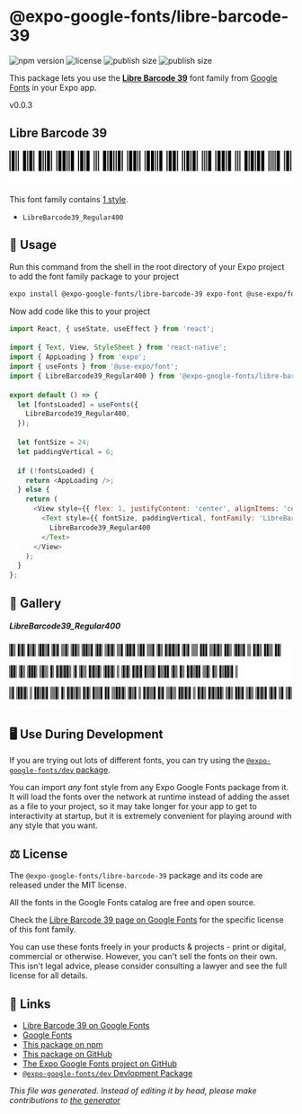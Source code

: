 # @expo-google-fonts/libre-barcode-39

![npm version](https://flat.badgen.net/npm/v/@expo-google-fonts/libre-barcode-39)
![license](https://flat.badgen.net/github/license/expo/google-fonts)
![publish size](https://flat.badgen.net/packagephobia/install/@expo-google-fonts/libre-barcode-39)
![publish size](https://flat.badgen.net/packagephobia/publish/@expo-google-fonts/libre-barcode-39)

This package lets you use the [**Libre Barcode 39**](https://fonts.google.com/specimen/Libre+Barcode+39) font family from [Google Fonts](https://fonts.google.com/) in your Expo app.

v0.0.3

## Libre Barcode 39

![Libre Barcode 39](./font-family.png)

This font family contains [1 style](#gallery).

- `LibreBarcode39_Regular400`

## 🔡 Usage

Run this command from the shell in the root directory of your Expo project to add the font family package to your project
```sh
expo install @expo-google-fonts/libre-barcode-39 expo-font @use-expo/font
```

Now add code like this to your project
```js
import React, { useState, useEffect } from 'react';

import { Text, View, StyleSheet } from 'react-native';
import { AppLoading } from 'expo';
import { useFonts } from '@use-expo/font';
import { LibreBarcode39_Regular400 } from '@expo-google-fonts/libre-barcode-39';

export default () => {
  let [fontsLoaded] = useFonts({
    LibreBarcode39_Regular400,
  });

  let fontSize = 24;
  let paddingVertical = 6;

  if (!fontsLoaded) {
    return <AppLoading />;
  } else {
    return (
      <View style={{ flex: 1, justifyContent: 'center', alignItems: 'center' }}>
        <Text style={{ fontSize, paddingVertical, fontFamily: 'LibreBarcode39_Regular400' }}>
          LibreBarcode39_Regular400
        </Text>
      </View>
    );
  }
};

```

## 📖 Gallery

##### LibreBarcode39_Regular400
![LibreBarcode39_Regular400](./a605309329470cf91b7f9343b36bcc438da6738fec78fce2ac7a62acf989e1c1.ttf.png)


## 🖥️ Use During Development

If you are trying out lots of different fonts, you can try using the [`@expo-google-fonts/dev` package](https://github.com/expo/google-fonts/tree/master/font-packages/dev#readme).

You can import *any* font style from any Expo Google Fonts package from it. It will load the fonts
over the network at runtime instead of adding the asset as a file to your project, so it may take longer
for your app to get to interactivity at startup, but it is extremely convenient
for playing around with any style that you want.

## ⚖️ License

The `@expo-google-fonts/libre-barcode-39` package and its code are released under the MIT license.

All the fonts in the Google Fonts catalog are free and open source.

Check the [Libre Barcode 39 page on Google Fonts](https://fonts.google.com/specimen/Libre+Barcode+39) for the specific license of this font family.

You can use these fonts freely in your products & projects - print or digital, commercial or otherwise. However, you can't sell the fonts on their own. This isn't legal advice, please consider consulting a lawyer and see the full license for all details.

## 🔗 Links

- [Libre Barcode 39 on Google Fonts](https://fonts.google.com/specimen/Libre+Barcode+39)
- [Google Fonts](https://fonts.google.com/)
- [This package on npm](https://www.npmjs.com/package/@expo-google-fonts/libre-barcode-39)
- [This package on GitHub](https://github.com/expo/google-fonts/tree/master/font-packages/libre-barcode-39)
- [The Expo Google Fonts project on GitHub](https://github.com/expo/google-fonts)
- [`@expo-google-fonts/dev` Devlopment Package](https://github.com/expo/google-fonts/tree/master/font-packages/dev)


*This file was generated. Instead of editing it by head, please make contributions to [the generator](https://github.com/expo/google-fonts/tree/master/packages/generator)*

